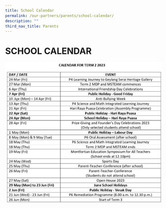 ```yaml
---
title: School Calendar
permalink: /our-partners/parents/school-calendar/
description: ""
third_nav_title: Parents
---
```

# **SCHOOL CALENDAR**

![](/images/Our%20Partners/2023_Term_2_Letter_page-0004.jpg)